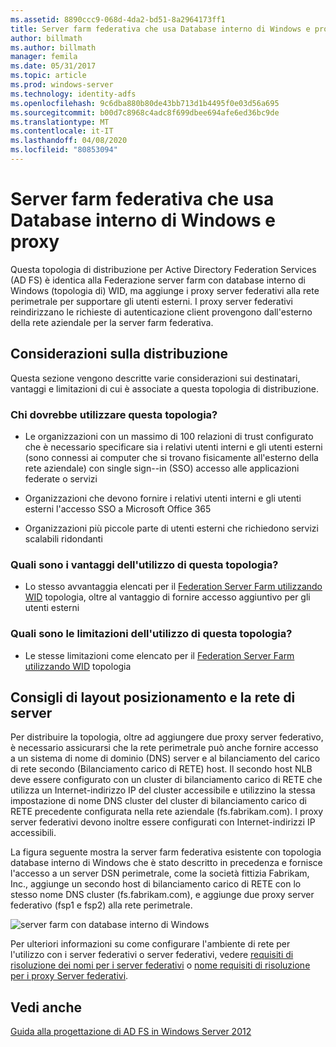 ```yaml
---
ms.assetid: 8890ccc9-068d-4da2-bd51-8a2964173ff1
title: Server farm federativa che usa Database interno di Windows e proxy
author: billmath
ms.author: billmath
manager: femila
ms.date: 05/31/2017
ms.topic: article
ms.prod: windows-server
ms.technology: identity-adfs
ms.openlocfilehash: 9c6dba880b80de43bb713d1b4495f0e03d56a695
ms.sourcegitcommit: b00d7c8968c4adc8f699dbee694afe6ed36bc9de
ms.translationtype: MT
ms.contentlocale: it-IT
ms.lasthandoff: 04/08/2020
ms.locfileid: "80853094"
---
```

# <a name="federation-server-farm-using-wid-and-proxies"></a>Server farm federativa che usa Database interno di Windows e proxy

Questa topologia di distribuzione per Active Directory Federation Services \(AD FS\) è identica alla Federazione server farm con database interno di Windows \(topologia di\) WID, ma aggiunge i proxy server federativi alla rete perimetrale per supportare gli utenti esterni. I proxy server federativi reindirizzano le richieste di autenticazione client provengono dall'esterno della rete aziendale per la server farm federativa.  
  
## <a name="deployment-considerations"></a>Considerazioni sulla distribuzione  
Questa sezione vengono descritte varie considerazioni sui destinatari, vantaggi e limitazioni di cui è associate a questa topologia di distribuzione.  
  
### <a name="who-should-use-this-topology"></a>Chi dovrebbe utilizzare questa topologia?  
  
-   Le organizzazioni con un massimo di 100 relazioni di trust configurato che è necessario specificare sia i relativi utenti interni e gli utenti esterni \(sono connessi ai computer che si trovano fisicamente all'esterno della rete aziendale\) con single sign-\-in \(SSO\) accesso alle applicazioni federate o servizi  
  
-   Organizzazioni che devono fornire i relativi utenti interni e gli utenti esterni l'accesso SSO a Microsoft Office 365  
  
-   Organizzazioni più piccole parte di utenti esterni che richiedono servizi scalabili ridondanti  
  
### <a name="what-are-the-benefits-of-using-this-topology"></a>Quali sono i vantaggi dell'utilizzo di questa topologia?  
  
-   Lo stesso avvantaggia elencati per il [Federation Server Farm utilizzando WID](Federation-Server-Farm-Using-WID-2012.md) topologia, oltre al vantaggio di fornire accesso aggiuntivo per gli utenti esterni  
  
### <a name="what-are-the-limitations-of-using-this-topology"></a>Quali sono le limitazioni dell'utilizzo di questa topologia?  
  
-   Le stesse limitazioni come elencato per il [Federation Server Farm utilizzando WID](Federation-Server-Farm-Using-WID-2012.md) topologia  
  
## <a name="server-placement-and-network-layout-recommendations"></a>Consigli di layout posizionamento e la rete di server  
Per distribuire la topologia, oltre ad aggiungere due proxy server federativo, è necessario assicurarsi che la rete perimetrale può anche fornire accesso a un sistema di nome di dominio \(DNS\) server e al bilanciamento del carico di rete secondo \(Bilanciamento carico di RETE\) host. Il secondo host NLB deve essere configurato con un cluster di bilanciamento carico di RETE che utilizza un Internet\-indirizzo IP del cluster accessibile e utilizzino la stessa impostazione di nome DNS cluster del cluster di bilanciamento carico di RETE precedente configurata nella rete aziendale \(fs.fabrikam.com\). I proxy server federativi devono inoltre essere configurati con Internet\-indirizzi IP accessibili.  
  
La figura seguente mostra la server farm federativa esistente con topologia database interno di Windows che è stato descritto in precedenza e fornisce l'accesso a un server DSN perimetrale, come la società fittizia Fabrikam, Inc., aggiunge un secondo host di bilanciamento carico di RETE con lo stesso nome DNS cluster \(fs.fabrikam.com\), e aggiunge due proxy server federativo \(fsp1 e fsp2\) alla rete perimetrale.  
  
![server farm con database interno di Windows](media/FarmWIDProxies.gif)  
  
Per ulteriori informazioni su come configurare l'ambiente di rete per l'utilizzo con i server federativi o server federativi, vedere [requisiti di risoluzione dei nomi per i server federativi](Name-Resolution-Requirements-for-Federation-Servers.md) o [nome requisiti di risoluzione per i proxy Server federativi](Name-Resolution-Requirements-for-Federation-Server-Proxies.md).  
  
## <a name="see-also"></a>Vedi anche
[Guida alla progettazione di AD FS in Windows Server 2012](AD-FS-Design-Guide-in-Windows-Server-2012.md)

